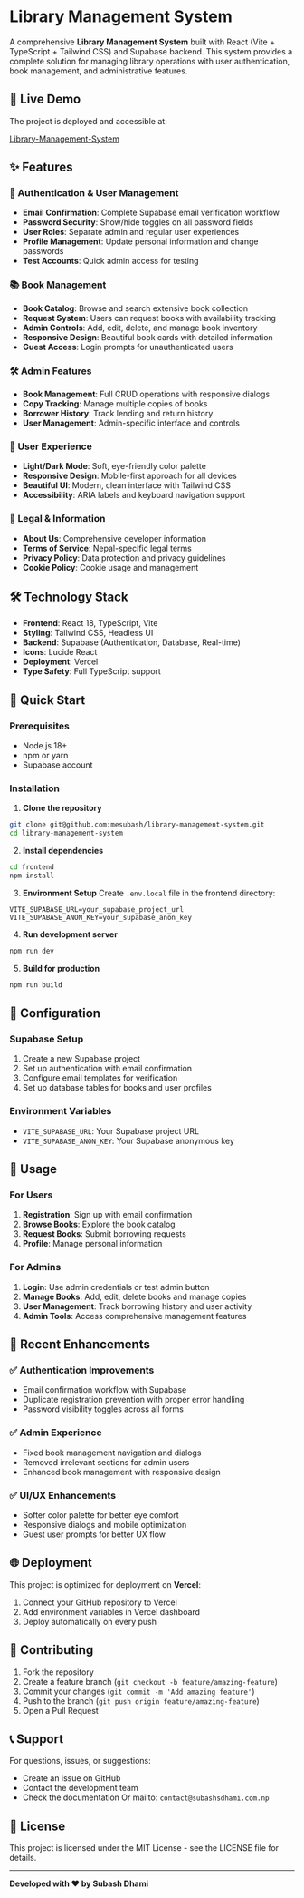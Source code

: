 # Library Management System

A comprehensive **Library Management System** built with React (Vite + TypeScript + Tailwind CSS) and Supabase backend. This system provides a complete solution for managing library operations with user authentication, book management, and administrative features.

## 🚀 Live Demo

The project is deployed and accessible at:

[Library-Management-System](https://lms.subashsdhami.com.np/)

## ✨ Features

### 🔐 Authentication & User Management
- **Email Confirmation**: Complete Supabase email verification workflow
- **Password Security**: Show/hide toggles on all password fields
- **User Roles**: Separate admin and regular user experiences
- **Profile Management**: Update personal information and change passwords
- **Test Accounts**: Quick admin access for testing

### 📚 Book Management
- **Book Catalog**: Browse and search extensive book collection
- **Request System**: Users can request books with availability tracking
- **Admin Controls**: Add, edit, delete, and manage book inventory
- **Responsive Design**: Beautiful book cards with detailed information
- **Guest Access**: Login prompts for unauthenticated users

### 🛠️ Admin Features
- **Book Management**: Full CRUD operations with responsive dialogs
- **Copy Tracking**: Manage multiple copies of books
- **Borrower History**: Track lending and return history
- **User Management**: Admin-specific interface and controls

### 🎨 User Experience
- **Light/Dark Mode**: Soft, eye-friendly color palette
- **Responsive Design**: Mobile-first approach for all devices
- **Beautiful UI**: Modern, clean interface with Tailwind CSS
- **Accessibility**: ARIA labels and keyboard navigation support

### 📄 Legal & Information
- **About Us**: Comprehensive developer information
- **Terms of Service**: Nepal-specific legal terms
- **Privacy Policy**: Data protection and privacy guidelines
- **Cookie Policy**: Cookie usage and management

## 🛠️ Technology Stack

- **Frontend**: React 18, TypeScript, Vite
- **Styling**: Tailwind CSS, Headless UI
- **Backend**: Supabase (Authentication, Database, Real-time)
- **Icons**: Lucide React
- **Deployment**: Vercel
- **Type Safety**: Full TypeScript support

## 🚀 Quick Start

### Prerequisites
- Node.js 18+ 
- npm or yarn
- Supabase account

### Installation

1. **Clone the repository**
```bash
git clone git@github.com:mesubash/library-management-system.git
cd library-management-system
```

2. **Install dependencies**
```bash
cd frontend
npm install
```

3. **Environment Setup**
Create `.env.local` file in the frontend directory:
```env
VITE_SUPABASE_URL=your_supabase_project_url
VITE_SUPABASE_ANON_KEY=your_supabase_anon_key
```

4. **Run development server**
```bash
npm run dev
```

5. **Build for production**
```bash
npm run build
```

## 🔧 Configuration

### Supabase Setup
1. Create a new Supabase project
2. Set up authentication with email confirmation
3. Configure email templates for verification
4. Set up database tables for books and user profiles

### Environment Variables
- `VITE_SUPABASE_URL`: Your Supabase project URL
- `VITE_SUPABASE_ANON_KEY`: Your Supabase anonymous key

## 📱 Usage

### For Users
1. **Registration**: Sign up with email confirmation
2. **Browse Books**: Explore the book catalog
3. **Request Books**: Submit borrowing requests
4. **Profile**: Manage personal information

### For Admins
1. **Login**: Use admin credentials or test admin button
2. **Manage Books**: Add, edit, delete books and manage copies
3. **User Management**: Track borrowing history and user activity
4. **Admin Tools**: Access comprehensive management features

## 🎯 Recent Enhancements

### ✅ Authentication Improvements
- Email confirmation workflow with Supabase
- Duplicate registration prevention with proper error handling
- Password visibility toggles across all forms

### ✅ Admin Experience
- Fixed book management navigation and dialogs
- Removed irrelevant sections for admin users
- Enhanced book management with responsive design

### ✅ UI/UX Enhancements
- Softer color palette for better eye comfort
- Responsive dialogs and mobile optimization
- Guest user prompts for better UX flow

## 🌐 Deployment

This project is optimized for deployment on **Vercel**:

1. Connect your GitHub repository to Vercel
2. Add environment variables in Vercel dashboard
3. Deploy automatically on every push

## 🤝 Contributing

1. Fork the repository
2. Create a feature branch (`git checkout -b feature/amazing-feature`)
3. Commit your changes (`git commit -m 'Add amazing feature'`)
4. Push to the branch (`git push origin feature/amazing-feature`)
5. Open a Pull Request


## 📞 Support

For questions, issues, or suggestions:
- Create an issue on GitHub
- Contact the development team
- Check the documentation
Or mailto: `contact@subashsdhami.com.np`

## 📄 License

This project is licensed under the MIT License - see the LICENSE file for details.

---

**Developed with ❤️ by Subash Dhami**
